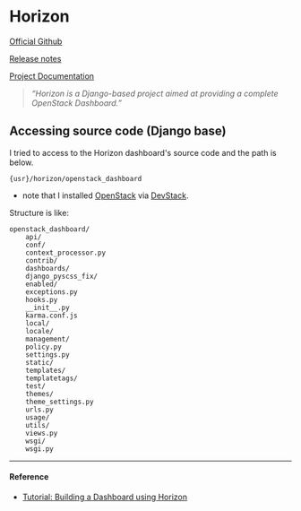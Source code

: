 # Horizon

[Official Github](https://github.com/openstack/horizon)

[Release notes](https://docs.openstack.org/releasenotes/horizon/)

[Project Documentation](https://docs.openstack.org/horizon/latest/)

> *“Horizon is a Django-based project aimed at providing a complete OpenStack Dashboard.”*

## Accessing source code (Django base)

I tried to access to the Horizon dashboard's source code and the path is below.

```{usr}/horizon/openstack_dashboard```

* note that I installed [OpenStack](./openstack.md) via [DevStack](./devstack.md).

Structure is like:

```
openstack_dashboard/
    api/
    conf/
    context_processor.py
    contrib/
    dashboards/
    django_pyscss_fix/
    enabled/
    exceptions.py
    hooks.py
    __init__.py
    karma.conf.js
    local/
    locale/
    management/
    policy.py
    settings.py
    static/
    templates/
    templatetags/
    test/
    themes/
    theme_settings.py
    urls.py
    usage/
    utils/
    views.py
    wsgi/
    wsgi.py
```


---

#### Reference

- [Tutorial: Building a Dashboard using Horizon](https://docs.openstack.org/horizon/latest/contributor/tutorials/dashboard.html)